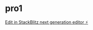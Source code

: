 # pro1

[Edit in StackBlitz next generation editor ⚡️](https://stackblitz.com/~/github.com/Madhav-S04/pro1)